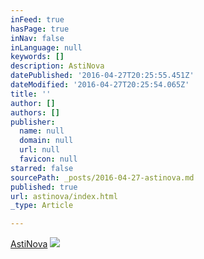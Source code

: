 ```yaml
---
inFeed: true
hasPage: true
inNav: false
inLanguage: null
keywords: []
description: AstiNova
datePublished: '2016-04-27T20:25:55.451Z'
dateModified: '2016-04-27T20:25:54.065Z'
title: ''
author: []
authors: []
publisher:
  name: null
  domain: null
  url: null
  favicon: null
starred: false
sourcePath: _posts/2016-04-27-astinova.md
published: true
url: astinova/index.html
_type: Article

---
```

[AstiNova][0]
![](https://the-grid-user-content.s3-us-west-2.amazonaws.com/35536ddb-dc4d-44fb-a7a8-adc44088d57f.png)

[0]: https://www.youtube.com/watch?v=VPLsDqL0dzg